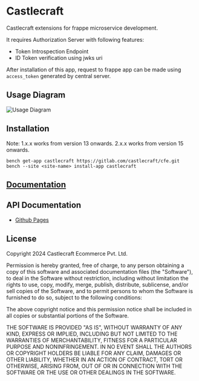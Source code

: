 # Castlecraft

Castlecraft extensions for frappe microservice development.

It requires Authorization Server with following features:

- Token Introspection Endpoint
- ID Token verification using jwks uri

After installation of this app, request to frappe app can be made using `access_token` generated by central server.

## Usage Diagram

![Usage Diagram](diagrams/diagram.png)

## Installation

Note: 1.x.x works from version 13 onwards. 2.x.x works from version 15 onwards.

```shell
bench get-app castlecraft https://gitlab.com/castlecraft/cfe.git
bench --site <site-name> install-app castlecraft
```

## [Documentation](https://castlecraft.gitlab.io/frappe-manual/framework-extensions/authorization/oauth2-oidc)

## API Documentation

- [Github Pages](http://castlecraft.github.io/cfe)

## License

Copyright 2024 Castlecraft Ecommerce Pvt. Ltd.

Permission is hereby granted, free of charge, to any person obtaining a copy of this software and associated documentation files (the "Software"), to deal in the Software without restriction, including without limitation the rights to use, copy, modify, merge, publish, distribute, sublicense, and/or sell copies of the Software, and to permit persons to whom the Software is furnished to do so, subject to the following conditions:

The above copyright notice and this permission notice shall be included in all copies or substantial portions of the Software.

THE SOFTWARE IS PROVIDED "AS IS", WITHOUT WARRANTY OF ANY KIND, EXPRESS OR IMPLIED, INCLUDING BUT NOT LIMITED TO THE WARRANTIES OF MERCHANTABILITY, FITNESS FOR A PARTICULAR PURPOSE AND NONINFRINGEMENT. IN NO EVENT SHALL THE AUTHORS OR COPYRIGHT HOLDERS BE LIABLE FOR ANY CLAIM, DAMAGES OR OTHER LIABILITY, WHETHER IN AN ACTION OF CONTRACT, TORT OR OTHERWISE, ARISING FROM, OUT OF OR IN CONNECTION WITH THE SOFTWARE OR THE USE OR OTHER DEALINGS IN THE SOFTWARE.
